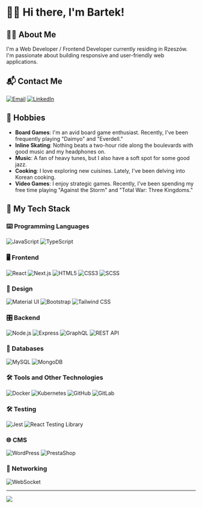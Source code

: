 # 🙋‍♂️ Hi there, I'm Bartek!

## 👨‍💻 About Me

I'm a Web Developer / Frontend Developer currently residing in Rzeszów. I'm passionate about building responsive and user-friendly web applications.

## 📬 Contact Me
[![Email](https://img.shields.io/badge/-depciuch322%40gmail.com-D14836?style=for-the-badge&logo=gmail&logoColor=white)](mailto:depciuch322@gmail.com)
[![LinkedIn](https://img.shields.io/badge/-Bartłomiej_Depciuch-0077B5?style=for-the-badge&logo=linkedin&logoColor=white)](https://www.linkedin.com/in/bart%C5%82omiej-depciuch/)

## 🎲 Hobbies
- **Board Games**: I'm an avid board game enthusiast. Recently, I've been frequently playing "Daimyo" and "Everdell."
- **Inline Skating**: Nothing beats a two-hour ride along the boulevards with good music and my headphones on.
- **Music**: A fan of heavy tunes, but I also have a soft spot for some good jazz.
- **Cooking**: I love exploring new cuisines. Lately, I've been delving into Korean cooking.
- **Video Games**: I enjoy strategic games. Recently, I've been spending my free time playing "Against the Storm" and "Total War: Three Kingdoms."




## 🔧 My Tech Stack

### ⌨️ Programming Languages
![JavaScript](https://img.shields.io/badge/-JavaScript-F7DF1E?style=for-the-badge&logo=javascript&logoColor=black)
![TypeScript](https://img.shields.io/badge/-TypeScript-3178C6?style=for-the-badge&logo=typescript&logoColor=white)

### 🖥️ Frontend
![React](https://img.shields.io/badge/-React-61DAFB?style=for-the-badge&logo=react&logoColor=black)
![Next.js](https://img.shields.io/badge/-Next.js-000000?style=for-the-badge&logo=next.js&logoColor=white)
![HTML5](https://img.shields.io/badge/-HTML5-E34F26?style=for-the-badge&logo=html5&logoColor=white)
![CSS3](https://img.shields.io/badge/-CSS3-1572B6?style=for-the-badge&logo=css3&logoColor=white)
![SCSS](https://img.shields.io/badge/-SCSS-CC6699?style=for-the-badge&logo=sass&logoColor=white)

### 🎨 Design
![Material UI](https://img.shields.io/badge/-Material_UI-0081CB?style=for-the-badge&logo=material-ui&logoColor=white)
![Bootstrap](https://img.shields.io/badge/-Bootstrap-7952B3?style=for-the-badge&logo=bootstrap&logoColor=white)
![Tailwind CSS](https://img.shields.io/badge/-Tailwind_CSS-06B6D4?style=for-the-badge&logo=tailwind-css&logoColor=white)

### 🎛️ Backend
![Node.js](https://img.shields.io/badge/-Node.js-339933?style=for-the-badge&logo=node.js&logoColor=white)
![Express](https://img.shields.io/badge/-Express-000000?style=for-the-badge&logo=express&logoColor=white)
![GraphQL](https://img.shields.io/badge/-GraphQL-E10098?style=for-the-badge&logo=graphql&logoColor=white)
![REST API](https://img.shields.io/badge/-REST_API-005571?style=for-the-badge)

### 💾 Databases
![MySQL](https://img.shields.io/badge/-MySQL-4479A1?style=for-the-badge&logo=mysql&logoColor=white)
![MongoDB](https://img.shields.io/badge/-MongoDB-47A248?style=for-the-badge&logo=mongodb&logoColor=white)

### 🛠️ Tools and Other Technologies
![Docker](https://img.shields.io/badge/-Docker-2496ED?style=for-the-badge&logo=docker&logoColor=white)
![Kubernetes](https://img.shields.io/badge/-Kubernetes-326CE5?style=for-the-badge&logo=kubernetes&logoColor=white)
![GitHub](https://img.shields.io/badge/-GitHub-181717?style=for-the-badge&logo=github&logoColor=white)
![GitLab](https://img.shields.io/badge/-GitLab-FC6D26?style=for-the-badge&logo=gitlab&logoColor=white)

### 🛠️ Testing
![Jest](https://img.shields.io/badge/-Jest-C21325?style=for-the-badge&logo=jest&logoColor=white)
![React Testing Library](https://img.shields.io/badge/-React_Testing_Library-E33332?style=for-the-badge&logo=testing-library&logoColor=white)

### 🌐 CMS
![WordPress](https://img.shields.io/badge/-WordPress-21759B?style=for-the-badge&logo=wordpress&logoColor=white)
![PrestaShop](https://img.shields.io/badge/-PrestaShop-DF0067?style=for-the-badge&logo=prestashop&logoColor=white)

### 📡 Networking
![WebSocket](https://img.shields.io/badge/-WebSocket-00ACEE?style=for-the-badge&logo=websocket&logoColor=white)

---

<p align="center">
  
  [![](https://visitcount.itsvg.in/api?id=totennowy&icon=0&color=8&align=center)](https://visitcount.itsvg.in)

</p>
